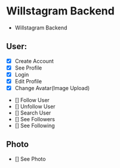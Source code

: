 # Willstagram Backend

- Willstagram Backend

## User:

- [x] Create Account
- [x] See Profile
- [x] Login
- [x] Edit Profile
- [x] Change Avatar(Image Upload)
- [] Follow User
- [] Unfollow User
- [] Search User
- [] See Followers
- [] See Following

## Photo

- [] See Photo
